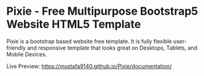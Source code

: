 # Pixie - Free Multipurpose Bootstrap5 Website HTML5 Template

Pixie is a bootstrap based website free template. It is fully flexible user-friendly and responsive template that looks great on Desktops, Tablets, and Mobile Devices. 


Live Preview: https://mustafa9140.github.io/Pixie/documentation/